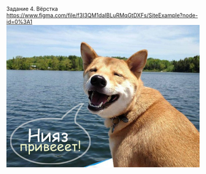 Задание 4. Вёрстка https://www.figma.com/file/f3I3QM1daIBLuRMqGtDXFs/SiteExample?node-id=0%3A1
![Привет](images/privet.jpg)